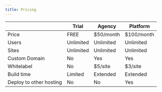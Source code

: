 ```yaml
---
title: Pricing
---
```

<table><thead><tr><th> </th><th>Trial</th><th>Agency</th><th>Platform</th></tr></thead><tbody><tr><td>Price</td><td>FREE</td><td>$50/month</td><td>$100/month</td></tr><tr><td>Users</td><td>Unlimited</td><td>Unlimited</td><td>Unlimited</td></tr><tr><td>Sites</td><td>Unlimited</td><td>Unlimited</td><td>Unlimited</td></tr><tr><td>Custom Domain</td><td>No</td><td>Yes</td><td>Yes</td></tr><tr><td>Whitelabel</td><td>No</td><td>$5/site</td><td>$3/site</td></tr><tr><td>Build time</td><td>Limited</td><td>Extended</td><td>Extended</td></tr><tr><td>Deploy to other hosting</td><td>No</td><td>No</td><td>Yes</td></tr></tbody></table>
